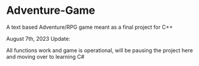 # Adventure-Game
A text based Adventure/RPG game meant as a final project for C++

August 7th, 2023 Update:

All functions work and game is operational, will be pausing the project here and moving over to learning C#
